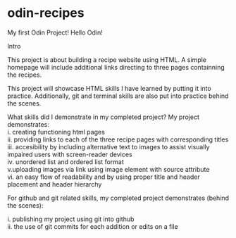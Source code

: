 # odin-recipes
My first Odin Project!
Hello Odin!

Intro

This project is about building a recipe website using HTML. A simple homepage will include additional links directing to three pages containning the recipes.


This project will showcase HTML skills I have learned by putting it into practice. Additionally, git and terminal skills are also put into practice behind the scenes. 

What skills did I demonstrate in my completed project?
My project demonstrates:
<br>i. creating functioning html pages 
<br>ii. providing links to each of the three recipe pages with corresponding titles
<br>iii. accesibility by including alternative text to images to assist visually impaired users with screen-reader devices
<br>iv. unordered list and ordered list format
<br>v.uploading images via link using image element with source attribute
<br>vi. an easy flow of readability and by using proper title and header placement and header hierarchy

For github and git related skills, my completed project demonstrates (behind the scenes):

i. publishing my project using git into github
<br>ii. the use of git commits for each addition or edits on a file

